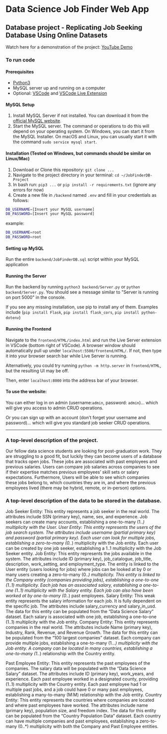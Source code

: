 
# Data Science Job Finder Web App
## Database project - Replicating Job Seeking Database Using Online Datasets

Watch here for a demonstration of the project: [YouTube Demo](https://www.youtube.com/watch?v=RGikc2mbQAQ&feature=youtu.be)

### To run code
#### Prerequisites

- [Python3](https://www.python.org/downloads/)
- MySQL server up and running on a computer
- Optional: [VSCode](https://code.visualstudio.com/download) and [VSCode Live Extension](https://marketplace.visualstudio.com/items?itemName=ritwickdey.LiveServer)

#### MySQL Setup

1. Install MySQL Server if not installed. You can download it from the [official MySQL website](https://dev.mysql.com/downloads/mysql/).
2. Start the MySQL server. The command or operations to do this will depend on your operating system. On Windows, you can start it from the MySQL Installer. On macOS and Linux, you can usually start it with the command `sudo service mysql start`.

#### Installation (Tested on Windows, but commands should be similar on Linux/Mac)

1. Download or Clone this repository: `git clone ...`
2. Navigate to the project directory in your terminal: `cd ~/JobFinderDB-Project`
3. In bash run: `pip3 ...` or `pip install -r requirements.txt` (ignore any errors for now)
4. Create a new file in `/backend` named `.env` and fill in your credentials as follows:

```bash
DB_USERNAME=[Insert your MySQL username]
DB_PASSWORD=[Insert your MySQL password]
```
example:
```bash
DB_USERNAME=root
DB_PASSWORD=root
```

#### Setting up MySQL

Run the entire `backend/JobFinderDB.sql` script within your MySQL application

#### Running the Server

Run the backend by running `python3 backend/Server.py` or `python backend/Server.py`. You should see a message similar to "Server is running on port 5000" in the console.

If you see any missing installation, use pip to install any of them. Examples include (`pip install Flask`, `pip install flask_cors`, `pip install python-dotenv`)

#### Running the Frontend

Navigate to the `frontend/HTML/index.html` and run the Live Server extension in VSCode (bottom right of VSCode). A browser window should automatically pull up under `localhost:5500/frontend/HTML/`. If not, then type it into your browser search bar while Live Server is running.

Alternatively, you could try running `python -m http.server` in `frontend/HTML`, but the resulting UI may be off.

Then, enter `localhost:8000` into the address bar of your browser.


#### To use the website:
You can either log in on admin (username:`admin`, password: `admin`)... which will give you access to admin CRUD operations.

Or you can sign up with an account (don't forget your username and password)... which will give you standard job seeker CRUD operations.


---


### A top-level description of the project.
Our fellow data science students are looking for post-graduation work. They are struggling to a good fit, but luckily they can become users of a database that tracks open jobs. These jobs are associated with past employees and previous salaries. Users can compare job salaries across companies to see if their expertise matches previous employees’ skill sets or salary expectations. Furthermore, Users will be able to see which companies these jobs belong to, which countries they are in, and where the previous employees lived (there may be hybrid, remote, or in-person) options. 


### A top-level description of the data to be stored in the database.
Job Seeker Entity: This entity represents a job seeker in the real world. The attributes include SSN (primary key), name, sex, and experience. Job seekers can create many accounts, establishing a one-to-many (1..*) multiplicity with the User.
User Entity: This entity represents the users of the job search system. The attributes include username (partial primary key) and password (partial primary key). Each user can look for multiple jobs, establishing a zero-to-many (0..*) multiplicity with the Job entity. Each user can be created by one job seeker, establishing a 1..1 multiplicity with the Job Seeker entity.
Job Entity: This entity represents the jobs available in the system. The attributes include ID (primary key), job_catalogue, job_title, description, work_setting, and employment_type. The entity is linked to the User entity (users looking for jobs) where jobs can be looked at by 0 or many users creating a zero-to-many (0..*) multiplicity. This entity is linked to the Company entity (companies providing jobs), establishing a one-to-one (1..1) multiplicity. Each job has an associated salary, establishing a one-to-one (1..1) multiplicity with the Salary entity. Each job can also have been worked at by one-to-many (0..*) past employees.
Salary Entity: This weak entity represents the salary information for each job. It is fully dependent on the specific job. The attributes include salary_currency and salary_in_usd. The data for this entity can be populated from the “Data Science Salary” dataset. Each salary is associated with one job, establishing a one-to-one (1..1) multiplicity with the Job entity.
Company Entity: This entity represents companies in the real world. The attributes include Name (primary key), Industry, Rank, Revenue, and Revenue Growth. The data for this entity can be populated from the “100 largest companies” dataset. Each company can provide multiple jobs, establishing a one-to-many (1...*) multiplicity with the Job entity. A company can be located in many countries, establishing a one-to-many (1..*) relationship with the Country entity.


Past Employee Entity: This entity represents the past employees of the companies. The salary data will be populated with the “Data Science Salary” dataset. The attributes include ID (primary key), work_years, and experience. Each past employee worked in a designated county, providing (1..1) multiplicity with the Country entity. Each past employee had 1 or multiple past jobs, and a job could have 0 or many past employees, establishing a many-to-many (M:M) relationship with the Job entity.
Country Entity: This entity represents the countries where companies are located and where past employees have worked. The attributes include name (primary key), population size, and freedom index. The data for this entity can be populated from the “Country Population Data” dataset. Each country can have multiple companies and past employees, establishing a zero-to-many (0..*) multiplicity with both the Company and Past Employee entities.
